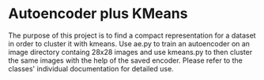 # Autoencoder plus KMeans
The purpose of this project is to find a compact representation for a dataset in order to cluster it with kmeans. 
Use ae.py to train an autoencoder on an image directory containg 28x28 images 
and use kmeans.py to then cluster the same images with the help of the saved encoder. Please refer to the classes' 
individual documentation for detailed use.